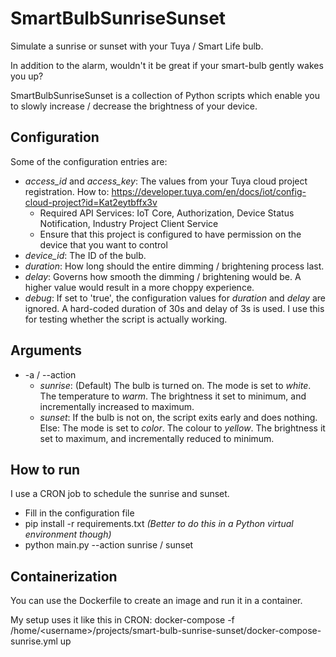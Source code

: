 # SmartBulbSunriseSunset
Simulate a sunrise or sunset with your Tuya / Smart Life bulb.

In addition to the alarm, wouldn't it be great if your smart-bulb gently wakes you up?

SmartBulbSunriseSunset is a collection of Python scripts which enable you to slowly increase / decrease the brightness of your device.


## Configuration

Some of the configuration entries are:

* _access_id_ and _access_key_: The values from your Tuya cloud project registration. How to: https://developer.tuya.com/en/docs/iot/config-cloud-project?id=Kat2eytbffx3v
    - Required API Services: IoT Core, Authorization, Device Status Notification, Industry Project Client Service
    - Ensure that this project is configured to have permission on the device that you want to control
* _device_id_: The ID of the bulb.
* _duration_: How long should the entire dimming / brightening process last.
* _delay_: Governs how smooth the dimming / brightening would be. A higher value would result in a more choppy experience.
* _debug_: If set to 'true', the configuration values for _duration_ and _delay_ are ignored. A hard-coded duration of 30s and delay of 3s is used. I use this for  testing whether the script is actually working.


## Arguments

* -a / --action
    - _sunrise_: (Default) The bulb is turned on. The mode is set to _white_. The temperature to _warm_. The brightness it set to minimum, and incrementally increased to maximum.
    - _sunset_: If the bulb is not on, the script exits early and does nothing. Else: The mode is set to _color_. The colour to _yellow_. The brightness it set to maximum, and incrementally reduced to minimum.


## How to run

I use a CRON job to schedule the sunrise and sunset.

* Fill in the configuration file
* pip install -r requirements.txt _(Better to do this in a Python virtual environment though)_
* python main.py --action sunrise / sunset


## Containerization

You can use the Dockerfile to create an image and run it in a container.

My setup uses it like this in CRON:
docker-compose -f /home/\<username>/projects/smart-bulb-sunrise-sunset/docker-compose-sunrise.yml up
